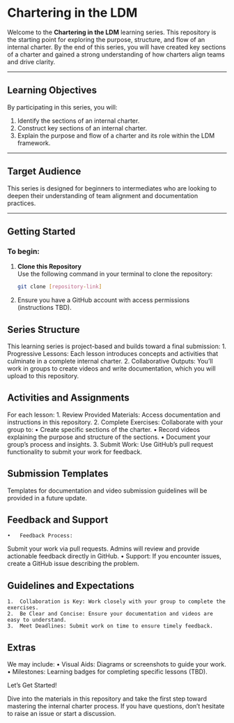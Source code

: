 # Chartering in the LDM

Welcome to the **Chartering in the LDM** learning series. This repository is the starting point for exploring the purpose, structure, and flow of an internal charter. By the end of this series, you will have created key sections of a charter and gained a strong understanding of how charters align teams and drive clarity.

---

## Learning Objectives

By participating in this series, you will:
1. Identify the sections of an internal charter.
2. Construct key sections of an internal charter.
3. Explain the purpose and flow of a charter and its role within the LDM framework.

---

## Target Audience

This series is designed for beginners to intermediates who are looking to deepen their understanding of team alignment and documentation practices.

---

## Getting Started

### To begin:
1. **Clone this Repository**  
   Use the following command in your terminal to clone the repository:
   ```bash
   git clone [repository-link]

2.	Ensure you have a GitHub account with access permissions (instructions TBD).

## Series Structure

This learning series is project-based and builds toward a final submission:
	1.	Progressive Lessons: Each lesson introduces concepts and activities that culminate in a complete internal charter.
	2.	Collaborative Outputs: You’ll work in groups to create videos and write documentation, which you will upload to this repository.

## Activities and Assignments

For each lesson:
	1.	Review Provided Materials: Access documentation and instructions in this repository.
	2.	Complete Exercises: Collaborate with your group to:
	•	Create specific sections of the charter.
	•	Record videos explaining the purpose and structure of the sections.
	•	Document your group’s process and insights.
	3.	Submit Work: Use GitHub’s pull request functionality to submit your work for feedback.

## Submission Templates

Templates for documentation and video submission guidelines will be provided in a future update.

## Feedback and Support

	•	Feedback Process:
Submit your work via pull requests. Admins will review and provide actionable feedback directly in GitHub.
	•	Support:
If you encounter issues, create a GitHub issue describing the problem.

## Guidelines and Expectations

	1.	Collaboration is Key: Work closely with your group to complete the exercises.
	2.	Be Clear and Concise: Ensure your documentation and videos are easy to understand.
	3.	Meet Deadlines: Submit work on time to ensure timely feedback.

## Extras

We may include:
	•	Visual Aids: Diagrams or screenshots to guide your work.
	•	Milestones: Learning badges for completing specific lessons (TBD).

Let’s Get Started!

Dive into the materials in this repository and take the first step toward mastering the internal charter process. If you have questions, don’t hesitate to raise an issue or start a discussion.